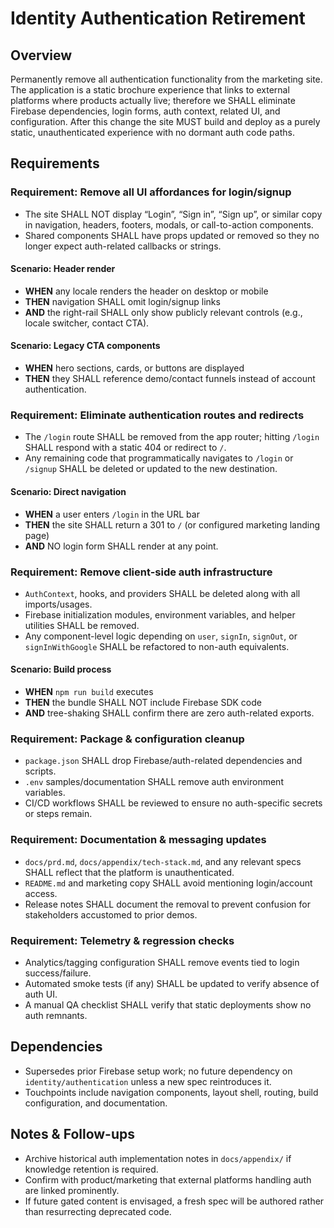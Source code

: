 # Identity Authentication Retirement

## Overview

Permanently remove all authentication functionality from the marketing site. The application is a static brochure experience that links to external platforms where products actually live; therefore we SHALL eliminate Firebase dependencies, login forms, auth context, related UI, and configuration. After this change the site MUST build and deploy as a purely static, unauthenticated experience with no dormant auth code paths.

## Requirements

### Requirement: Remove all UI affordances for login/signup

- The site SHALL NOT display “Login”, “Sign in”, “Sign up”, or similar copy in navigation, headers, footers, modals, or call-to-action components.
- Shared components SHALL have props updated or removed so they no longer expect auth-related callbacks or strings.

#### Scenario: Header render
- **WHEN** any locale renders the header on desktop or mobile
- **THEN** navigation SHALL omit login/signup links
- **AND** the right-rail SHALL only show publicly relevant controls (e.g., locale switcher, contact CTA).

#### Scenario: Legacy CTA components
- **WHEN** hero sections, cards, or buttons are displayed
- **THEN** they SHALL reference demo/contact funnels instead of account authentication.

### Requirement: Eliminate authentication routes and redirects

- The `/login` route SHALL be removed from the app router; hitting `/login` SHALL respond with a static 404 or redirect to `/`.
- Any remaining code that programmatically navigates to `/login` or `/signup` SHALL be deleted or updated to the new destination.

#### Scenario: Direct navigation
- **WHEN** a user enters `/login` in the URL bar
- **THEN** the site SHALL return a 301 to `/` (or configured marketing landing page)
- **AND** NO login form SHALL render at any point.

### Requirement: Remove client-side auth infrastructure

- `AuthContext`, hooks, and providers SHALL be deleted along with all imports/usages.
- Firebase initialization modules, environment variables, and helper utilities SHALL be removed.
- Any component-level logic depending on `user`, `signIn`, `signOut`, or `signInWithGoogle` SHALL be refactored to non-auth equivalents.

#### Scenario: Build process
- **WHEN** `npm run build` executes
- **THEN** the bundle SHALL NOT include Firebase SDK code
- **AND** tree-shaking SHALL confirm there are zero auth-related exports.

### Requirement: Package & configuration cleanup

- `package.json` SHALL drop Firebase/auth-related dependencies and scripts.
- `.env` samples/documentation SHALL remove auth environment variables.
- CI/CD workflows SHALL be reviewed to ensure no auth-specific secrets or steps remain.

### Requirement: Documentation & messaging updates

- `docs/prd.md`, `docs/appendix/tech-stack.md`, and any relevant specs SHALL reflect that the platform is unauthenticated.
- `README.md` and marketing copy SHALL avoid mentioning login/account access.
- Release notes SHALL document the removal to prevent confusion for stakeholders accustomed to prior demos.

### Requirement: Telemetry & regression checks

- Analytics/tagging configuration SHALL remove events tied to login success/failure.
- Automated smoke tests (if any) SHALL be updated to verify absence of auth UI.
- A manual QA checklist SHALL verify that static deployments show no auth remnants.

## Dependencies

- Supersedes prior Firebase setup work; no future dependency on `identity/authentication` unless a new spec reintroduces it.
- Touchpoints include navigation components, layout shell, routing, build configuration, and documentation.

## Notes & Follow-ups

- Archive historical auth implementation notes in `docs/appendix/` if knowledge retention is required.
- Confirm with product/marketing that external platforms handling auth are linked prominently.
- If future gated content is envisaged, a fresh spec will be authored rather than resurrecting deprecated code.
